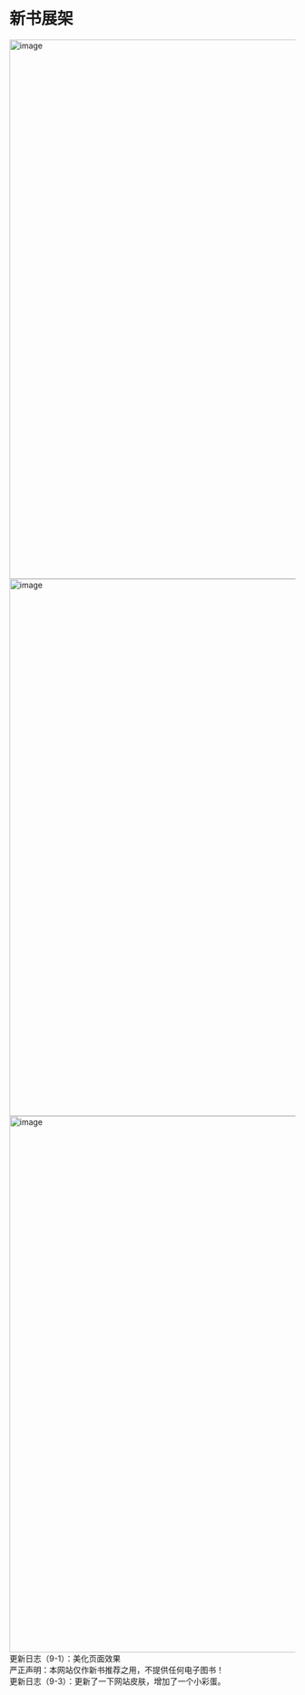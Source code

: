 # 新书展架
<img width="949" alt="image" src="https://github.com/hangang96/hangang96.github.io-book/assets/77401162/c66df4f8-29b1-4122-b66c-09a721e85106">
<img width="945" alt="image" src="https://github.com/hangang96/hangang96.github.io-book/assets/77401162/21c49edd-fb77-41ab-8e65-683b069a35c8">
<img width="944" alt="image" src="https://github.com/hangang96/hangang96.github.io-book/assets/77401162/90f144d2-8e1b-4fb2-91c3-990e7538f05f">
<br>更新日志（9-1）：美化页面效果
<br>严正声明：本网站仅作新书推荐之用，不提供任何电子图书！
<br>更新日志（9-3）：更新了一下网站皮肤，增加了一个小彩蛋。
